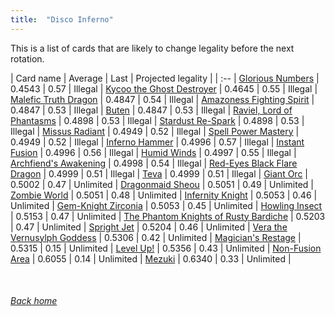 ```yaml
---
title:  "Disco Inferno"
---
```


This is a list of cards that are likely to change legality before the next rotation.

| Card name | Average | Last | Projected legality |
| :-- |
[Glorious Numbers](https://db.ygoprodeck.com/card/?search=Glorious%20Numbers) | 0.4543 | 0.57 | Illegal |
[Kycoo the Ghost Destroyer](https://db.ygoprodeck.com/card/?search=Kycoo%20the%20Ghost%20Destroyer) | 0.4645 | 0.55 | Illegal |
[Malefic Truth Dragon](https://db.ygoprodeck.com/card/?search=Malefic%20Truth%20Dragon) | 0.4847 | 0.54 | Illegal |
[Amazoness Fighting Spirit](https://db.ygoprodeck.com/card/?search=Amazoness%20Fighting%20Spirit) | 0.4847 | 0.53 | Illegal |
[Buten](https://db.ygoprodeck.com/card/?search=Buten) | 0.4847 | 0.53 | Illegal |
[Raviel, Lord of Phantasms](https://db.ygoprodeck.com/card/?search=Raviel,%20Lord%20of%20Phantasms) | 0.4898 | 0.53 | Illegal |
[Stardust Re-Spark](https://db.ygoprodeck.com/card/?search=Stardust%20Re-Spark) | 0.4898 | 0.53 | Illegal |
[Missus Radiant](https://db.ygoprodeck.com/card/?search=Missus%20Radiant) | 0.4949 | 0.52 | Illegal |
[Spell Power Mastery](https://db.ygoprodeck.com/card/?search=Spell%20Power%20Mastery) | 0.4949 | 0.52 | Illegal |
[Inferno Hammer](https://db.ygoprodeck.com/card/?search=Inferno%20Hammer) | 0.4996 | 0.57 | Illegal |
[Instant Fusion](https://db.ygoprodeck.com/card/?search=Instant%20Fusion) | 0.4996 | 0.56 | Illegal |
[Humid Winds](https://db.ygoprodeck.com/card/?search=Humid%20Winds) | 0.4997 | 0.55 | Illegal |
[Archfiend's Awakening](https://db.ygoprodeck.com/card/?search=Archfiend's%20Awakening) | 0.4998 | 0.54 | Illegal |
[Red-Eyes Black Flare Dragon](https://db.ygoprodeck.com/card/?search=Red-Eyes%20Black%20Flare%20Dragon) | 0.4999 | 0.51 | Illegal |
[Teva](https://db.ygoprodeck.com/card/?search=Teva) | 0.4999 | 0.51 | Illegal |
[Giant Orc](https://db.ygoprodeck.com/card/?search=Giant%20Orc) | 0.5002 | 0.47 | Unlimited |
[Dragonmaid Sheou](https://db.ygoprodeck.com/card/?search=Dragonmaid%20Sheou) | 0.5051 | 0.49 | Unlimited |
[Zombie World](https://db.ygoprodeck.com/card/?search=Zombie%20World) | 0.5051 | 0.48 | Unlimited |
[Infernity Knight](https://db.ygoprodeck.com/card/?search=Infernity%20Knight) | 0.5053 | 0.46 | Unlimited |
[Gem-Knight Zirconia](https://db.ygoprodeck.com/card/?search=Gem-Knight%20Zirconia) | 0.5053 | 0.45 | Unlimited |
[Howling Insect](https://db.ygoprodeck.com/card/?search=Howling%20Insect) | 0.5153 | 0.47 | Unlimited |
[The Phantom Knights of Rusty Bardiche](https://db.ygoprodeck.com/card/?search=The%20Phantom%20Knights%20of%20Rusty%20Bardiche) | 0.5203 | 0.47 | Unlimited |
[Spright Jet](https://db.ygoprodeck.com/card/?search=Spright%20Jet) | 0.5204 | 0.46 | Unlimited |
[Vera the Vernusylph Goddess](https://db.ygoprodeck.com/card/?search=Vera%20the%20Vernusylph%20Goddess) | 0.5306 | 0.42 | Unlimited |
[Magician's Restage](https://db.ygoprodeck.com/card/?search=Magician's%20Restage) | 0.5315 | 0.15 | Unlimited |
[Level Up!](https://db.ygoprodeck.com/card/?search=Level%20Up!) | 0.5356 | 0.43 | Unlimited |
[Non-Fusion Area](https://db.ygoprodeck.com/card/?search=Non-Fusion%20Area) | 0.6055 | 0.14 | Unlimited |
[Mezuki](https://db.ygoprodeck.com/card/?search=Mezuki) | 0.6340 | 0.33 | Unlimited |

<br>

###### [Back home](index)